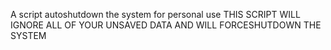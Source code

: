 A script autoshutdown the system for personal use
THIS SCRIPT WILL IGNORE ALL OF YOUR UNSAVED DATA AND WILL FORCESHUTDOWN THE SYSTEM
